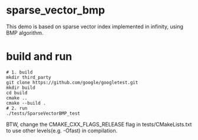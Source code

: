 # sparse_vector_bmp

This demo is based on sparse vector index implemented in infinity, using BMP algorithm.

# build and run

```
# 1. build
mkdir third_party
git clone https://github.com/google/googletest.git
mkdir build
cd build
cmake ..
cmake --build .
# 2. run
./tests/SparseVectorBMP_test
```
BTW, change the CMAKE_CXX_FLAGS_RELEASE flag in tests/CMakeLists.txt to use other levels(e.g. -Ofast) in compilation.
